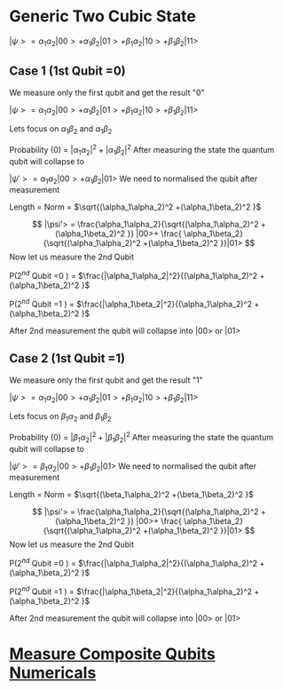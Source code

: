 # Generic Two Cubic State
$|\psi>=\alpha_1\alpha_2|00>+\alpha_1\beta_2|01>+\beta_1\alpha_2|10>+\beta_1\beta_2|11>$

## Case 1 (1st Qubit =0)

We measure only the first qubit and get the result "0"

$|\psi>=\alpha_1\alpha_2|00>+\alpha_1\beta_2|01>+\beta_1\alpha_2|10>+\beta_1\beta_2|11>$


Lets focus on $\alpha_1\beta_2$ and $\alpha_1\beta_2$

Probability (0) = $|\alpha_1\alpha_2|^2+|\alpha_1\beta_2|^2$
After measuring the state the quantum qubit will collapse to 

$|\psi'>=\alpha_1\alpha_2|00>+\alpha_1\beta_2|01>$
We need to normalised the qubit after measurement 

Length = Norm = $\sqrt{(\alpha_1\alpha_2)^2 +(\alpha_1\beta_2)^2 }$

$$
|\psi'> = \frac{\alpha_1\alpha_2}{\sqrt{(\alpha_1\alpha_2)^2 +(\alpha_1\beta_2)^2 }} |00>+ \frac{ \alpha_1\beta_2}{\sqrt{(\alpha_1\alpha_2)^2 +(\alpha_1\beta_2)^2 }}|01>
$$
Now let us measure the 2nd Qubit 

P($2^{nd}$ Qubit =0 ) =  $\frac{|\alpha_1\alpha_2|^2}{(\alpha_1\alpha_2)^2 +(\alpha_1\beta_2)^2 }$



P($2^{nd}$ Qubit =1 ) =  $\frac{|\alpha_1\beta_2|^2}{(\alpha_1\alpha_2)^2 +(\alpha_1\beta_2)^2 }$

After 2nd measurement the qubit will collapse into  |00> or |01>



## Case 2 (1st Qubit =1)

We measure only the first qubit and get the result "1"

$|\psi>=\alpha_1\alpha_2|00>+\alpha_1\beta_2|01>+\beta_1\alpha_2|10>+\beta_1\beta_2|11>$


Lets focus on $\beta_1\alpha_2$ and $\beta_1\beta_2$

Probability (0) = $|\beta_1\alpha_2|^2+|\beta_1\beta_2|^2$
After measuring the state the quantum qubit will collapse to 

$|\psi'>=\beta_1\alpha_2|00>+\beta_1\beta_2|01>$
We need to normalised the qubit after measurement 

Length = Norm = $\sqrt{(\beta_1\alpha_2)^2 +(\beta_1\beta_2)^2 }$

$$
|\psi'> = \frac{\alpha_1\alpha_2}{\sqrt{(\alpha_1\alpha_2)^2 +(\alpha_1\beta_2)^2 }} |00>+ \frac{ \alpha_1\beta_2}{\sqrt{(\alpha_1\alpha_2)^2 +(\alpha_1\beta_2)^2 }}|01>
$$
Now let us measure the 2nd Qubit 

P($2^{nd}$ Qubit =0 ) =  $\frac{|\alpha_1\alpha_2|^2}{(\alpha_1\alpha_2)^2 +(\alpha_1\beta_2)^2 }$



P($2^{nd}$ Qubit =1 ) =  $\frac{|\alpha_1\beta_2|^2}{(\alpha_1\alpha_2)^2 +(\alpha_1\beta_2)^2 }$

After 2nd measurement the qubit will collapse into  |00> or |01>

# [Measure Composite Qubits Numericals](Measure%20Composite%20Qubits%20Numericals.md)
